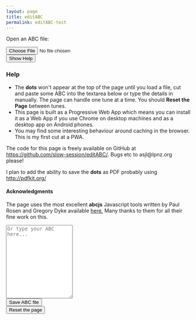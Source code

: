 ```yaml
---
layout: page
title: editABC
permalink: editABC-test
---
```

<!-- Draw the dots -->
<div class="row">
    <div id="abcPaper" class="abcPaper"></div>
    <!-- Show ABC errors -->
    <div id='abcWarnings' class='abcWarnings'></div>
    <div id="abcAudio"></div>
</div>

<!-- Controls for ABC player -->
<div id="ABCplayer"></div>
<div id="xxx"></div>



<label for="filesRow">Open an ABC file:</label>
<div id="filesRow" class="grid-container">
    <!-- Group the input and controls for ABC-->
    <div>
        <input type="file" id="files" class='filterButton' aria-label="Open ABC file" name="files[]" accept=".abc" />
        <output id="fileInfo"></output>
    </div>
    <div>
        <input value='Show Help' id='help' type='button' class='filterButton' aria-label="Help" onclick='toggleHelp(this)'/>
    </div>
</div>

<div id="editHelp" class="row editHelp">
<h3>Help</h3>
<ul>
    <li>The <strong>dots</strong> won't appear at the top of the page until you load a file, cut and paste some ABC into the textarea below or type the details in manually. The page can handle one tune at a time. You should <strong>Reset the Page</strong> between tunes.</li>
    <li>This page is built as a Progressive Web App which means you can install it as a Web App if you use Chrome on desktop machines and as a desktop app on Android phones.</li> 
    <li>You may find some interesting behaviour around caching in the browser. This is my first cut at a PWA.</li>
</ul>
<p>The code for this page is freely available on GitHub at <a href="https://github.com/slow-session/editABC/">https://github.com/slow-session/editABC/</a>. Bugs etc to asjl@lpnz.org please!</p>

<p>I plan to add the ability to save the <strong>dots</strong> as PDF probably using <a href="http://pdfkit.org">http://pdfkit.org/</a></p>


<h4>Acknowledgments</h4>

<p>The page uses the most excellent <strong>abcjs</strong> Javascript tools written by Paul Rosen and Gregory Dyke available <a href="https://www.abcjs.net/">here.</a> Many thanks to them for all their fine work on this.</p>

</div>

<div class="row">
    <textarea name='abc' id="textAreaABC" class="abcText" aria-label="textarea ABC" rows="13" spellcheck="false" placeholder="Or type your ABC here..."></textarea>
</div>

<div class="row small-up-2 medium-up-2 large-up-2">
    <div class="small-6 columns">
        <input value='Save ABC file' id='save' type='button' class='filterButton' aria-label="Save ABC file" onclick='wssTools.downloadABCFile(document.getElementById("textAreaABC").value)' />
    </div>
    <div class="small-3 columns">
        <input value='Reset the page' id='reset' type='button' class='filterButton' aria-label="Reset page" onclick='resetEditABCpage()'/>
    </div>

</div>


<script>

let abcEditor = null;
let midiBuffer = null;
let synthControl = null;

document.addEventListener("DOMContentLoaded", function (event) {
    // Check for the various File API support.
    var fileInfo = document.getElementById('fileInfo');
    if (window.File && window.FileReader && window.FileList && window.Blob) {
        document.getElementById('files').addEventListener('change', handleABCFileSelect, false);
    } else {
        fileInfo.innerHTML = 'The File APIs are not fully supported in this browser.';
    }

    abcEditor = new window.ABCJS.Editor("textAreaABC", {
        paper_id: "abcPaper", 
        warnings_id:"abcWarnings", 
        render_options: {responsive: 'resize'}, 
        indicate_changed: "true", 
    });
    
    synthControl = new ABCJS.synth.SynthController();
    midiBuffer = new ABCJS.synth.CreateSynth();

    console.log(synthControl);

    // Create the ABC player
    ABCplayer.innerHTML = abcPlayer.createABCplayer('1');  
    abcPlayer.createABCsliders('1');
});

function handleABCFileSelect(evt) {
    evt.stopPropagation();
    evt.preventDefault();

    var files = evt.target.files; // FileList object.

    // files is a FileList of File objects. List some properties.
    for (var i = 0, f; f = files[i]; i++) {
        var reader = new FileReader();
        resetEditABCpage();
        reader.onload = function(e) {
            
            // Is ABC file valid?
            if ((abcPlayer.getABCheaderValue("X:", this.result) == '')
                || (abcPlayer.getABCheaderValue("T:", this.result) == '')
                || (abcPlayer.getABCheaderValue("K:", this.result) == '')) { fileInfo.innerHTML = "Invalid ABC file";
                return (1);
            }
            // Copy the file into the textarea
            textAreaABC.value = this.result + '\n';

            // Gross hack to get the ABC to draw after file is loaded
            // The option 'drawABChack' doesn't exist and is silently ignored
            // but this forces a redraw
            abcEditor.paramChanged({drawABChack: 1});
            
            // Load the tune            
            abcPlayer.loadAudio(textAreaABC, '1');
        };
        reader.readAsText(f);
    }
}

function resetEditABCpage() {
    document.getElementById("abcPaper").innerHTML = '';
    document.getElementById("abcPaper").style.paddingBottom = "0px";
    document.getElementById("abcPaper").style.overflow = "auto";
    textAreaABC.value = "";
    document.getElementById('abcWarnings').innerHTML = 'No errors';
    files.value = '';

    if (synthControl) {
        synthControl.disable(true);
    }
}

function toggleHelp(button) {
    switch (button.value) {
        case "Show Help":
            button.value = "Hide Help";
            document.getElementById('editHelp').style.display= "block" ;
            break;
        case "Hide Help":
            button.value = "Show Help";
            document.getElementById('editHelp').style.display= "none" ;
            break;
    }
}
</script>
